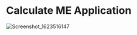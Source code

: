 # Calculate ME Application
![Screenshot_1623516147](https://user-images.githubusercontent.com/63424869/121783292-5896a780-cbcb-11eb-9cb4-9f0dd7e952a3.png)
